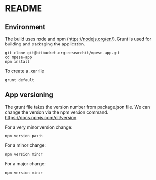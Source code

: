 # README

## Environment

The build uses node and npm (https://nodejs.org/en/). Grunt is used for
building and packaging the application.

```
git clone git@bitbucket.org:researchit/mpese-app.git
cd mpese-app
npm install
```

To create a .xar file

```
grunt default
```

## App versioning

The grunt file takes the version number from package.json file. We can
change the version via the npm version command. https://docs.npmjs.com/cli/version

For a very minor version change:

```
npm version patch
```

For a minor change:

```
npm version minor
```

For a major change:

```
npm version minor
```